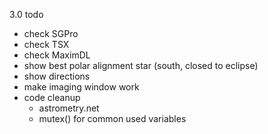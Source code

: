 3.0 todo
- check SGPro
- check TSX
- check MaximDL
- show best polar alignment star (south, closed to eclipse)
- show directions
- make imaging window work
- code cleanup
    - astrometry.net
    - mutex() for common used variables

